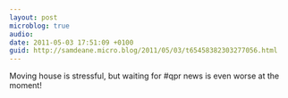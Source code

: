 ```yaml
---
layout: post
microblog: true
audio: 
date: 2011-05-03 17:51:09 +0100
guid: http://samdeane.micro.blog/2011/05/03/t65458382303277056.html
---
```

Moving house is stressful, but waiting for #qpr news is even worse at the moment!
